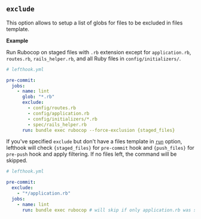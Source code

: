 ## `exclude`

This option allows to setup a list of globs for files to be excluded in files template.

**Example**

Run Rubocop on staged files with `.rb` extension except for `application.rb`, `routes.rb`, `rails_helper.rb`, and all Ruby files in `config/initializers/`.

```yml
# lefthook.yml

pre-commit:
  jobs:
    - name: lint
      glob: "*.rb"
      exclude:
        - config/routes.rb
        - config/application.rb
        - config/initializers/*.rb
        - spec/rails_helper.rb
      run: bundle exec rubocop --force-exclusion {staged_files}
```

If you've specified `exclude` but don't have a files template in [`run`](./run.md) option, lefthook will check `{staged_files}` for `pre-commit` hook and `{push_files}` for `pre-push` hook and apply filtering. If no files left, the command will be skipped.

```yml
# lefthook.yml

pre-commit:
  exclude:
    - "*/application.rb"
  jobs:
    - name: lint
      run: bundle exec rubocop # will skip if only application.rb was staged
```
